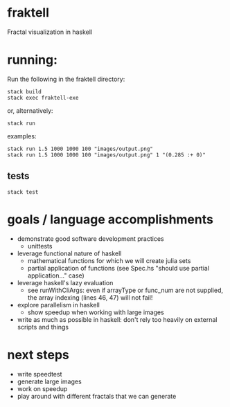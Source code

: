 # fraktell
Fractal visualization in haskell

# running:
Run the following in the fraktell directory:

    stack build
    stack exec fraktell-exe

or, alternatively:

    stack run

examples:

    stack run 1.5 1000 1000 100 "images/output.png"
    stack run 1.5 1000 1000 100 "images/output.png" 1 "(0.285 :+ 0)"

## tests
    stack test

# goals / language accomplishments
 * demonstrate good software development practices
   * unittests
 * leverage functional nature of haskell
   * mathematical functions for which we will create julia sets
   * partial application of functions (see Spec.hs "should use partial
     application..." case)
 * leverage haskell's lazy evaluation
   * see runWithCliArgs: even if arrayType or func_num are not supplied, the
     array indexing (lines 46, 47) will not fail!
 * explore parallelism in haskell
   * show speedup when working with large images
 * write as much as possible in haskell: don't rely too heavily on external
   scripts and things

# next steps
 * write speedtest
 * generate large images
 * work on speedup
 * play around with different fractals that we can generate
